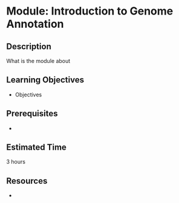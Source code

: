 ﻿# Module: Introduction to Genome Annotation

## Description
What is the module about

## Learning Objectives
- Objectives

## Prerequisites
- 

## Estimated Time
3 hours

## Resources
- 
